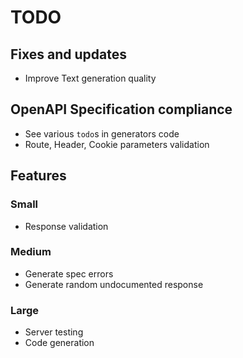 # TODO


## Fixes and updates

* Improve Text generation quality

## OpenAPI Specification compliance

* See various `todo`s in generators code
* Route, Header, Cookie parameters validation


## Features

### Small

* Response validation

### Medium

* Generate spec errors
* Generate random undocumented response

### Large

* Server testing
* Code generation
